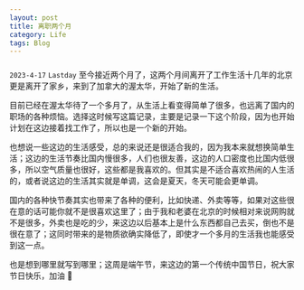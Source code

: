 ```yaml
---
layout: post
title: 离职两个月
category: Life
tags: Blog
---
```



### 

`2023-4-17` `Lastday` 至今接近两个月了，这两个月间离开了工作生活十几年的北京更是离开了家乡，来到了加拿大的渥太华，开始了新的生活。

目前已经在渥太华待了一个多月了，从生活上看变得简单了很多，也远离了国内的职场的各种烦恼。选择这时候写这篇记录，主要是记录一下这个阶段，因为也开始计划在这边接着找工作了，所以也是一个新的开始。

也想说一些这边的生活感受，总的来说还是很适合我的，因为我本来就想换简单生活；这边的生活节奏比国内慢很多，人们也很友善，这边的人口密度也比国内低很多，所以空气质量也很好，这些都是我喜欢的。但其实是不适合喜欢热闹的人生活的，或者说这边的生活其实就是单调，这会是夏天，冬天可能会更单调。

国内的各种快节奏其实也带来了各种的便利，比如快递、外卖等等，如果对这些很在意的话可能你就不是很喜欢这里了；由于我和老婆在北京的时候相对来说网购就不是很多，外卖也是吃的少，来这边以后基本上是什么东西都自己去买，倒也不是很在意了；这同时带来的是物质欲确实降低了，即使才一个多月的生活我也能感受到这一点。

也是想到哪里就写到哪里；这周是端午节，来这边的第一个传统中国节日，祝大家节日快乐，加油 💪